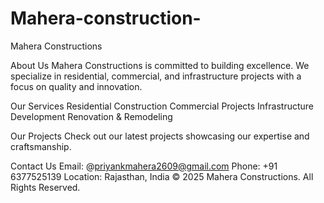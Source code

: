 # Mahera-construction-
Mahera Constructions


About Us
Mahera Constructions is committed to building excellence. We specialize in residential, commercial, and infrastructure projects with a focus on quality and innovation.

Our Services
Residential Construction
Commercial Projects
Infrastructure Development
Renovation & Remodeling

Our Projects
Check out our latest projects showcasing our expertise and craftsmanship.

Contact Us
Email: @priyankmahera2609@gmail.com
Phone: +91 6377525139
Location: Rajasthan, India
© 2025 Mahera Constructions. All Rights Reserved.
